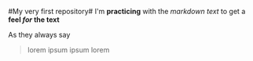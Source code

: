 #My very first repository#
I'm **practicing** with the *markdown text* to get a **feel *for* the text**

As they always say
>lorem ipsum
>ipsum lorem